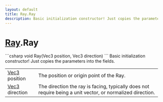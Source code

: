 ```yaml
---
layout: default
title: Ray.Ray
description: Basic initialization constructor! Just copies the parameters into the fields.
---
```

# [Ray]({{site.url}}/Pages/StereoKit/Ray.html).Ray

<div class='signature' markdown='1'>
```csharp
void Ray(Vec3 position, Vec3 direction)
```
Basic initialization constructor! Just copies the
parameters into the fields.
</div>

|  |  |
|--|--|
|[Vec3]({{site.url}}/Pages/StereoKit/Vec3.html) position|The position or origin point of the Ray.|
|[Vec3]({{site.url}}/Pages/StereoKit/Vec3.html) direction|The direction the ray is facing,              typically does not require being a unit vector, or normalized              direction.|




